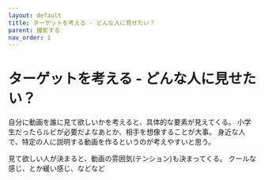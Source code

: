 ```yaml
---
layout: default
title: ターゲットを考える - どんな人に見せたい？
parent: 撮影する
nav_order: 1
---
```


# ターゲットを考える - どんな人に見せたい？

自分に動画を誰に見て欲しいかを考えると、具体的な要素が見えてくる。
小学生だったらルビが必要だよなあとか、相手を想像することが大事。
身近な人で、特定の人に説明する動画を作るというのが考えやすいと思う。

見て欲しい人が決まると、動画の雰囲気(テンション)も決まってくる。
クールな感じ、とか緩い感じ、などなど
